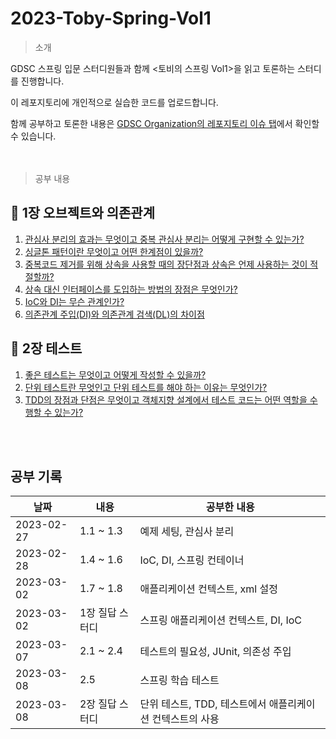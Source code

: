 # 2023-Toby-Spring-Vol1

> 소개

GDSC 스프링 입문 스터디원들과 함께 <토비의 스프링 Vol1>을 읽고 토론하는 스터디를 진행합니다.

이 레포지토리에 개인적으로 실습한 코드를 업로드합니다.

함께 공부하고 토론한 내용은 [GDSC Organization의 레포지토리 이슈 탭](https://github.com/dsc-sookmyung/2023-Toby-Spring-Study/issues)에서 확인할 수 있습니다.
<br><br><br>


> 공부 내용


## 🔖 1장 오브젝트와 의존관계
1. [관심사 분리의 효과는 무엇이고 중복 관심사 분리는 어떻게 구현할 수 있는가?](https://github.com/dsc-sookmyung/2023-Toby-Spring-Study/issues/1)
2. [싱글톤 패턴이란 무엇이고 어떤 한계점이 있을까?](https://github.com/dsc-sookmyung/2023-Toby-Spring-Study/issues/2)
3. [중복코드 제거를 위해 상속을 사용할 때의 장단점과 상속은 언제 사용하는 것이 적절할까?](https://github.com/dsc-sookmyung/2023-Toby-Spring-Study/issues/3)
4. [상속 대신 인터페이스를 도입하는 방법의 장점은 무엇인가?](https://github.com/dsc-sookmyung/2023-Toby-Spring-Study/issues/4)
5. [IoC와 DI는 무슨 관계인가?](https://github.com/dsc-sookmyung/2023-Toby-Spring-Study/issues/5)
6. [의존관계 주입(DI)와 의존관계 검색(DL)의 차이점](https://github.com/dsc-sookmyung/2023-Toby-Spring-Study/issues/6)

## 🔖 2장 테스트
1. [좋은 테스트는 무엇이고 어떻게 작성할 수 있을까?](https://github.com/dsc-sookmyung/2023-Toby-Spring-Study/issues/7)
2. [단위 테스트란 무엇인고 단위 테스트를 해야 하는 이유는 무엇인가?](https://github.com/dsc-sookmyung/2023-Toby-Spring-Study/issues/8)
3. [TDD의 장점과 단점은 무엇이고 객체지향 설계에서 테스트 코드는 어떤 역할을 수행할 수 있는가?](https://github.com/dsc-sookmyung/2023-Toby-Spring-Study/issues/9)




<br><br>

## 공부 기록

| 날짜         | 내용        | 공부한 내용                             |
|------------|-----------|------------------------------------|
| 2023-02-27 | 1.1 ~ 1.3 | 예제 세팅, 관심사 분리                      |
| 2023-02-28 | 1.4 ~ 1.6 | IoC, DI, 스프링 컨테이너                  |
| 2023-03-02 | 1.7 ~ 1.8 | 애플리케이션 컨텍스트, xml 설정                |
| 2023-03-02 | 1장 질답 스터디 | 스프링 애플리케이션 컨텍스트, DI, IoC           |
| 2023-03-07 | 2.1 ~ 2.4 | 테스트의 필요성, JUnit, 의존성 주입            |
| 2023-03-08 | 2.5       | 스프링 학습 테스트                         |
| 2023-03-08 | 2장 질답 스터디 | 단위 테스트, TDD, 테스트에서 애플리케이션 컨텍스트의 사용 |
